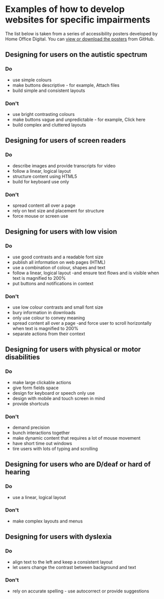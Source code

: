 Examples of how to develop websites for specific impairments
============================================================

The list below is taken from a series of accessibility posters developed by Home Office Digital. You can [view or download the posters](https://ukhomeoffice.github.io/accessibility-posters/posters/accessibility-posters.pdf "accessibility posters")  from GitHub.

Designing for users on the autistic spectrum
--------------------------------------------

### Do

*   use simple colours
*   make buttons descriptive - for example, Attach files
*   build simple and consistent layouts

### Don't

*   use bright contrasting colours
*   make buttons vague and unpredictable - for example, Click here
*   build complex and cluttered layouts

Designing for users of screen readers
-------------------------------------

### Do

*   describe images and provide transcripts for video
*   follow a linear, logical layout
*   structure content using HTML5
*   build for keyboard use only

### Don't

*   spread content all over a page
*   rely on text size and placement for structure
*   force mouse or screen use

Designing for users with low vision
-----------------------------------

### Do

*   use good contrasts and a readable font size
*   publish all information on web pages (HTML)
*   use a combination of colour, shapes and text
*   follow a linear, logical layout -and ensure text flows and is visible when text is magnified to 200%
*   put buttons and notifications in context

### Don't

*   use low colour contrasts and small font size
*   bury information in downloads
*   only use colour to convey meaning
*   spread content all over a page -and force user to scroll horizontally when text is magnified to 200%
*   separate actions from their context

Designing for users with physical or motor disabilities
-------------------------------------------------------

### Do

*   make large clickable actions
*   give form fields space
*   design for keyboard or speech only use
*   design with mobile and touch screen in mind
*   provide shortcuts

### Don't

*   demand precision
*   bunch interactions together
*   make dynamic content that requires a lot of mouse movement
*   have short time out windows
*   tire users with lots of typing and scrolling

Designing for users who are D/deaf or hard of hearing
-----------------------------------------------------

### Do

*   use a linear, logical layout

### Don't

*   make complex layouts and menus

Designing for users with dyslexia
---------------------------------

### Do

*   align text to the left and keep a consistent layout
*   let users change the contrast between background and text

### Don't

*   rely on accurate spelling - use autocorrect or provide suggestions